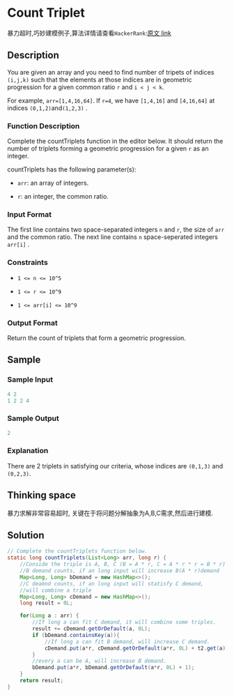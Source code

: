 # Count Triplet

暴力超时,巧妙建模例子,算法详情请查看`HackerRank`:[原文 link](https://www.hackerrank.com/challenges/count-triplets-1/problem)

## Description

You are given an array and you need to find number of tripets of indices `(i,j,k)` such that the elements at those indices are in geometric progression for a given common ratio `r` and `i < j < k`.

For example, `arr=[1,4,16,64]`. If `r=4`, we have `[1,4,16]` and `[4,16,64]` at indices `(0,1,2)`and`(1,2,3)` .

### Function Description

Complete the countTriplets function in the editor below. It should return the number of triplets forming a geometric progression for a given `r` as an integer.

countTriplets has the following parameter(s):

- `arr`: an array of integers.

- `r`: an integer, the common ratio.

### Input Format

The first line contains two space-separated integers `n` and `r`, the size of `arr` and the common ratio. The next line contains `n` space-seperated integers `arr[i]` .

### Constraints

- `1 <= n <= 10^5`

- `1 <= r <= 10^9`

- `1 <= arr[i] <= 10^9`

### Output Format

Return the count of triplets that form a geometric progression.

## Sample

### Sample Input

```java
4 2
1 2 2 4
```

### Sample Output

```java
2
```

### Explanation

There are 2 triplets in satisfying our criteria, whose indices are `(0,1,3)` and `(0,2,3)`.

## Thinking space

暴力求解非常容易超时, 关键在于将问题分解抽象为A,B,C需求,然后进行建模.

## Solution

```java
// Complete the countTriplets function below.
static long countTriplets(List<Long> arr, long r) {
    //Conside the triple is A, B, C (B = A * r, C = A * r * r = B * r)
    //B demand counts, if an long input will increase B(A * r)demand
    Map<Long, Long> bDemand = new HashMap<>();
    //C deamnd counts, if an long input will statisfy C demand,
    //will combine a triple
    Map<Long, Long> cDemand = new HashMap<>();
    long result = 0L;

    for(Long a : arr) {
        //If long a can fit C demand, it will combine some triples.
        result += cDemand.getOrDefault(a, 0L);
        if (bDemand.containsKey(a)){
            //If long a can fit B demand, will increase C demand.
            cDemand.put(a*r, cDemand.getOrDefault(a*r, 0L) + t2.get(a));
        }
        //every a can be A, will increase B demand.
        bDemand.put(a*r, bDemand.getOrDefault(a*r, 0L) + 1);
    }
    return result;
}
```
